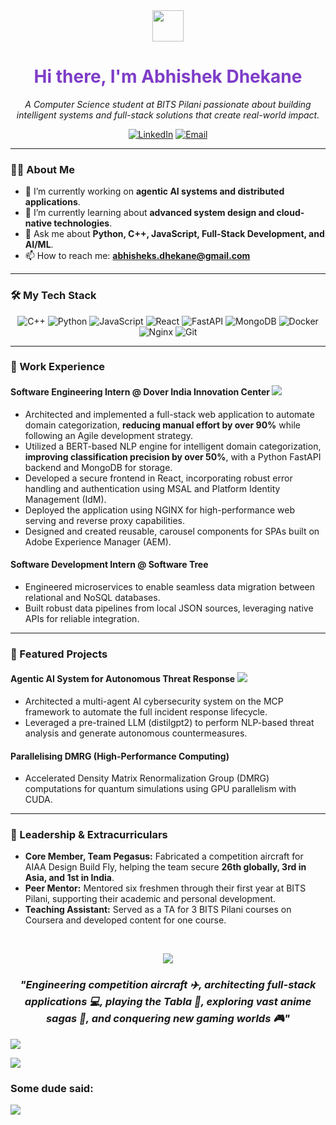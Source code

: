 <div align="center">
  <img src="https://camo.githubusercontent.com/6a4da679536aef4caa4338bd657dc33b2fc530a54b1fac28f5ca6f36a1a7763a/68747470733a2f2f63756c746f667468657061727479706172726f742e636f6d2f706172726f74732f68642f706972617465706172726f742e676966" width="50" />

 
  <h1 style="color:#7E3DC8">Hi there, I'm Abhishek Dhekane</h1>
  <p><i>A Computer Science student at BITS Pilani passionate about building intelligent systems and full-stack solutions that create real-world impact.</i></p>
  
  <p>
    <a href="https://www.linkedin.com/in/abhishek-dhekane-6639b1264/"><img src="https://img.shields.io/badge/LinkedIn-7E3DC8?style=for-the-badge&logo=linkedin&logoColor=77FF00" alt="LinkedIn"/></a>
    <a href="mailto:abhisheks.dhekane@gmail.com"><img src="https://img.shields.io/badge/Email-2E2E2E?style=for-the-badge&logo=gmail&logoColor=77FF00" alt="Email"/></a>
  </p>
</div>

---

### 👨‍💻 About Me

-   🔭 I’m currently working on **agentic AI systems and distributed applications**.
-   🌱 I’m currently learning about **advanced system design and cloud-native technologies**.
-   💬 Ask me about **Python, C++, JavaScript, Full-Stack Development, and AI/ML**.
-   📫 How to reach me: **abhisheks.dhekane@gmail.com**

---

### 🛠️ My Tech Stack

<p align="center">
  <img src="https://img.shields.io/badge/C%2B%2B-7E3DC8?style=for-the-badge&logo=c%2B%2B&logoColor=77FF00" alt="C++"/>
  <img src="https://img.shields.io/badge/Python-2E2E2E?style=for-the-badge&logo=python&logoColor=77FF00" alt="Python"/>
  <img src="https://img.shields.io/badge/JavaScript-77FF00?style=for-the-badge&logo=javascript&logoColor=2E2E2E" alt="JavaScript"/>
  <img src="https://img.shields.io/badge/React-2E2E2E?style=for-the-badge&logo=react&logoColor=7E3DC8" alt="React"/>
  <img src="https://img.shields.io/badge/FastAPI-7E3DC8?style=for-the-badge&logo=fastapi&logoColor=77FF00" alt="FastAPI"/>
  <img src="https://img.shields.io/badge/MongoDB-2E2E2E?style=for-the-badge&logo=mongodb&logoColor=77FF00" alt="MongoDB"/>
  <img src="https://img.shields.io/badge/Docker-7E3DC8?style=for-the-badge&logo=docker&logoColor=77FF00" alt="Docker"/>
  <img src="https://img.shields.io/badge/Nginx-2E2E2E?style=for-the-badge&logo=nginx&logoColor=77FF00" alt="Nginx"/>
  <img src="https://img.shields.io/badge/Git-7E3DC8?style=for-the-badge&logo=git&logoColor=77FF00" alt="Git"/>
</p>

---

### 🚀 Work Experience

#### **Software Engineering Intern** @ Dover India Innovation Center <a href="https://github.com/asdhekane/Domcat-dover-internship-overview"><img src="https://img.shields.io/badge/GitHub-Repo-2E2E2E?style=flat-square&logo=github&logoColor=77FF00"></a>
-   Architected and implemented a full-stack web application to automate domain categorization, **reducing manual effort by over 90%** while following an Agile development strategy.
-   Utilized a BERT-based NLP engine for intelligent domain categorization, **improving classification precision by over 50%**, with a Python FastAPI backend and MongoDB for storage.
-   Developed a secure frontend in React, incorporating robust error handling and authentication using MSAL and Platform Identity Management (IdM).
-   Deployed the application using NGINX for high-performance web serving and reverse proxy capabilities.
-   Designed and created reusable, carousel components for SPAs built on Adobe Experience Manager (AEM).


#### **Software Development Intern** @ Software Tree 
-   Engineered microservices to enable seamless data migration between relational and NoSQL databases.
-   Built robust data pipelines from local JSON sources, leveraging native APIs for reliable integration.
---

### 🤖 Featured Projects

#### **Agentic AI System for Autonomous Threat Response** <a href="https://github.com/asdhekane/agentic-cybersec"><img src="https://img.shields.io/badge/GitHub-Repo-2E2E2E?style=flat-square&logo=github&logoColor=77FF00"></a>
-   Architected a multi-agent AI cybersecurity system on the MCP framework to automate the full incident response lifecycle.
-   Leveraged a pre-trained LLM (distilgpt2) to perform NLP-based threat analysis and generate autonomous countermeasures.

#### **Parallelising DMRG (High-Performance Computing)**
-   Accelerated Density Matrix Renormalization Group (DMRG) computations for quantum simulations using GPU parallelism with CUDA.


---

### 🌟 Leadership & Extracurriculars

-   **Core Member, Team Pegasus:** Fabricated a competition aircraft for AIAA Design Build Fly, helping the team secure **26th globally, 3rd in Asia, and 1st in India**.
-   **Peer Mentor:** Mentored six freshmen through their first year at BITS Pilani, supporting their academic and personal development.
-   **Teaching Assistant:** Served as a TA for 3 BITS Pilani courses on Coursera and developed content for one course.

<br>


<p align="center"> <img src="https://capsule-render.vercel.app/api?type=egg&height=30&color=gradient&section=header" /> <br/> <h3 align="center"> <i>"Engineering competition aircraft ✈️, architecting full-stack applications 💻, playing the Tabla 🥁, exploring vast anime sagas 🍥, and conquering new gaming worlds 🎮"</i> </h3> <img src="https://capsule-render.vercel.app/api?type=egg&height=30&color=gradient&section=footer" /> <br/> </p>

<img src="https://user-images.githubusercontent.com/74038190/225813708-98b745f2-7d22-48cf-9150-083f1b00d6c9.gif"/>

### Some dude said:
![](https://quotes-github-readme.vercel.app/api?type=horizontal&theme=tokyonight)
